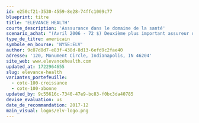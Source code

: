 ```yaml
---
id: e250cf21-3530-4559-8e28-74ffc1009c77
blueprint: titre
title: 'ELEVANCE HEALTH'
courte_description: 'Asssurance dans le domaine de la santé'
scenario_achat: "(Avril 2006 - 72 $) Deuxième plus important assureur dans le secteur de la santé aux États-Unis. Consolidation dans le marché : maintenant contrôlé par environ cinq grandes multinationales. La société est bien implantée auprès de Blue Shield et Blue Cross. Les principaux risque sont une inflation plus importante qu'anticipée dans le coût des soins de santé et le risque réglementaire de la part du gouvernement, de Medicare et de Medicaid. Mérite selon nous un ratio C/B inférieur à celui du marché."
type_de_titre: americain
symbole_en_bourse: 'NYSE:ELV'
author: 9c87d8d7-e83f-438d-8d13-6efd9c2fae40
adresse: '120, Monument Circle, Indianapolis, IN 46204'
site_web: www.elevancehealth.com
updated_at: 1722964655
slug: elevance-health
variantes_portefeuille:
  - cote-100-croissance
  - cote-100-abonne
updated_by: 9c55616c-7340-47e9-bc83-f0bc3da40785
devise_evaluation: us
date_de_recommandation: 2017-12
main_visual: logos/elv-logo.png
---
```

